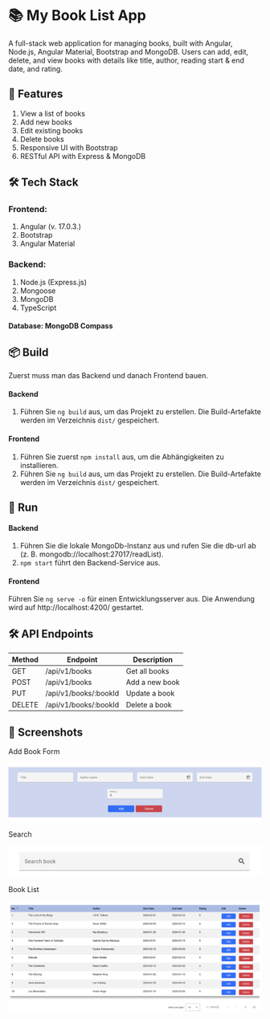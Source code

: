 # 📚 My Book List App
A full-stack web application for managing books, built with Angular, Node.js, Angular Material, Bootstrap and MongoDB.
Users can add, edit, delete, and view books with details like title, author, reading start & end date, and rating.

## 🌟 Features
1. View a list of books
2. Add new books
3. Edit existing books
4. Delete books
5. Responsive UI with Bootstrap
6. RESTful API with Express & MongoDB

## 🛠 Tech Stack
### Frontend: 
1. Angular (v. 17.0.3.)
2. Bootstrap
3. Angular Material

### Backend: 
1. Node.js (Express.js)
2. Mongoose
3. MongoDB
4. TypeScript

#### Database: MongoDB Compass

## 📦 Build
Zuerst muss man das Backend und danach Frontend bauen.

#### Backend
1. Führen Sie `ng build` aus, um das Projekt zu erstellen. Die Build-Artefakte werden im Verzeichnis `dist/` gespeichert.

#### Frontend
1. Führen Sie zuerst `npm install` aus, um die Abhängigkeiten zu installieren.
2. Führen Sie `ng build` aus, um das Projekt zu erstellen. Die Build-Artefakte werden im Verzeichnis `dist/` gespeichert.


## 🚀 Run

#### Backend
1. Führen Sie die lokale MongoDb-Instanz aus und rufen Sie die db-url ab (z. B. mongodb://localhost:27017/readList).
2. `npm start` führt den Backend-Service aus.

#### Frontend
Führen Sie `ng serve -o` für einen Entwicklungsserver aus. Die Anwendung wird auf http://localhost:4200/ gestartet.

## 🛠 API Endpoints

| Method  | Endpoint              | Description    |
| --------| --------------------- | -------------- |
| GET     | /api/v1/books         | Get all books  |
| POST    | /api/v1/books         | Add a new book |
| PUT     | /api/v1/books/:bookId | Update a book  |
| DELETE  | /api/v1/books/:bookId | Delete a book  |

## 📌 Screenshots
Add Book Form

![Add Book Form](/screenshots/Add%20Book%20Form.png)

Search

![Search](/screenshots/Search%20.png)

Book List

![Book List](/screenshots/book%20list.png)


